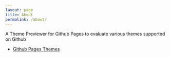 ```yaml
---
layout: page
title: About
permalink: /about/
---
```


A Theme Previewer for Github Pages to evaluate various themes supported on Github

+ [Github Pages Themes](https://pages.github.com/themes/)
